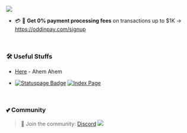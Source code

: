 <!-- Wave 
https://github.com/denvercoder1/readme-typing-svg -->
![](https://github.com/sachinsenal0x64/picx-images-hosting/raw/master/oddinpay.3uux19999v.webp)

- 💳 🛒 **Get 0% payment processing fees** on transactions up to $1K -> https://oddinpay.com/signup

<br>

### 🛠️ Useful Stuffs

- [Here](https://github.com/sachinsenal0x64?tab=stars) - Ahem Ahem

- [![Statuspage Badge](https://img.shields.io/badge/Server%20Status-315691?logo=statuspage&logoColor=fff&style=flat)](https://status.401658.xyz) [![Index Page](https://img.shields.io/badge/index%20page-pink?style=flat&logo=starship&logoColor=black)](https://index.401658.xyz)
  
</div>

<br>

### 💕 Community

> 🍻 Join the community:  <a href="https://discord.gg/EbfftZ5Dd4" alt="sachinsenal0x64">Discord</a>
> [![](https://cdn.statically.io/gh/sachinsenal0x64/picx-images-hosting@master/discord.72y8nlaw5mdc.webp)](https://discord.gg/EbfftZ5Dd4)



